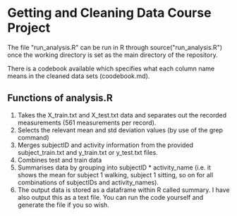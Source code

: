 # Getting and Cleaning Data Course Project

The file "run_analysis.R" can be run in R through source("run_analysis.R") once the working directory is set as the main directory of the repository. 

There is a codebook available which specifies what each column name means in the cleaned data sets (coodebook.md).

## Functions of analysis.R

1. Takes the X_train.txt and X_test.txt data and separates out the recorded measurements (561 measurements per record).
2. Selects the relevant mean and std deviation values (by use of the grep command)
3. Merges subjectID and activity information from the provided subject_train.txt and y_train.txt or y_test.txt files.
4. Combines test and train data
5. Summarises data by grouping into subjectID * activity_name (i.e. it shows the mean for subject 1 walking, subject 1 sitting, so on for all combinations of subjectIDs and activity_names).
6. The output data is stored as a dataframe within R called summary. I have also output this as a text file. You can run the code yourself and generate the file if you so wish.